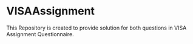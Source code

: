 # VISAAssignment
This Repository is created to provide solution for both questions in VISA Assignment Questionnaire.
